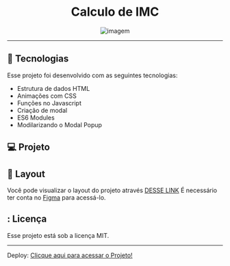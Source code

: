 <h1 align="center"> Calculo de IMC </h1>

<p align="center">
  <img alt="imagem" src=./assets/CalculoIMC.png>
</p>

---

## 🚀 Tecnologias

Esse projeto foi desenvolvido com as seguintes tecnologias:

- Estrutura de dados HTML
- Animações com CSS
- Funções no Javascript
- Criação de modal
- ES6 Modules
- Modilarizando o Modal Popup

## 💻 Projeto

## 🔖 Layout

Você pode visualizar o layout do projeto através [DESSE LINK](https://www.figma.com/file/EnbTPm6nre8cMXp0Mx5e30/IMC-(Copy)?type=design&node-id=6-4&mode=design&t=4DtmnUr5eSxVwj3g-0) É necessário ter conta no [Figma](https://figma.com) para acessá-lo.

## : Licença

Esse projeto está sob a licença MIT.

---

Deploy:
[Clicque aqui para acessar o Projeto!](https://caetanosbr.github.io/display-grid-aula/)
